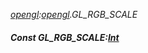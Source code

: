 _[opengl](../../modules/opengl/opengl-module.md):[opengl](../../modules/opengl/opengl-module.md).GL\_RGB\_SCALE_
##### Const GL\_RGB\_SCALE:[Int](../../modules/wonkey/wonkey-types-int.md)
